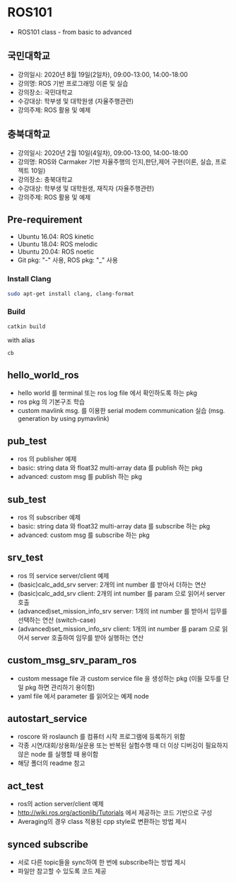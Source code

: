 # ROS101
- ROS101 class - from basic to advanced 

## 국민대학교
- 강의일시: 2020년 8월 19일(2일차), 09:00-13:00, 14:00-18:00
- 강의명: ROS 기반 프로그래밍 이론 및 실습​
- 강의장소: 국민대학교
- 수강대상: 학부생 및 대학원생 (자율주행관련) 
- 강의주제: ROS 활용 및 예제

## 충북대학교
- 강의일시: 2020년 2월 10일(4일차), 09:00-13:00, 14:00-18:00
- 강의명: ROS와 Carmaker 기반 자율주행의 인지,판단,제어 구현(이론, 실습, 프로젝트 10일)​
- 강의장소: 충북대학교
- 수강대상: 학부생 및 대학원생, 재직자 (자율주행관련) 
- 강의주제: ROS 활용 및 예제

## Pre-requirement
- Ubuntu 16.04: ROS kinetic
- Ubuntu 18.04: ROS melodic
- Ubuntu 20.04: ROS noetic
- Git pkg: "-" 사용, ROS pkg: "_" 사용

### Install Clang
``` Bash
sudo apt-get install clang, clang-format
```

### Build
``` Bash
catkin build
```
with alias
``` Bash
cb
```

## hello_world_ros
- hello world 를 terminal 또는 ros log file 에서 확인하도록 하는 pkg
- ros pkg 의 기본구조 학습
- custom mavlink msg. 를 이용한 serial modem communication 실습 (msg. generation by using pymavlink)

## pub_test
- ros 의 publisher 예제
- basic: string data 와 float32 multi-array data 를 publish 하는 pkg
- advanced: custom msg 를 publish 하는 pkg

## sub_test
- ros 의 subscriber 예제
- basic: string data 와 float32 multi-array data 를 subscribe 하는 pkg
- advanced: custom msg 를 subscribe 하는 pkg

## srv_test
- ros 의 service server/client 예제
- (basic)calc_add_srv server: 2개의 int number 를 받아서 더하는 연산
- (basic)calc_add_srv client: 2개의 int number 를 param 으로 읽어서 server 호출
- (advanced)set_mission_info_srv server: 1개의 int number 를 받아서 임무를 선택하는 연산 (switch-case)
- (advanced)set_mission_info_srv client: 1개의 int number 를 param 으로 읽어서 server 호출하여 임무를 받아 실행하는 연산

## custom_msg_srv_param_ros
- custom message file 과 custom service file 을 생성하는 pkg (이들 모두를 단일 pkg 하면 관리하기 용이함)
- yaml file 에서 parameter 를 읽어오는 예제 node

## autostart_service
- roscore 와 roslaunch 를 컴퓨터 시작 프로그램에 등록하기 위함
- 각종 시연/대회/상용화/실운용 또는 반복된 실험수행 때 더 이상 디버깅이 필요하지 않은 node 를 실행할 때 용이함
- 해당 폴더의 readme 참고

## act_test
- ros의 action server/client 예제
- http://wiki.ros.org/actionlib/Tutorials 에서 제공하는 코드 기반으로 구성
- Averaging의 경우 class 적용된 cpp style로 변환하는 방법 제시

## synced subscribe
- 서로 다른 topic들을 sync하여 한 번에 subscribe하는 방법 제시
- 파일만 참고할 수 있도록 코드 제공